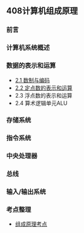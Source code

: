 ## 408计算机组成原理

### 前言

### 计算机系统概述



### 数据的表示和运算

* [2.1 数制与编码](2.1数制与编码.md)
* [2.2 定点数的表示和运算](2.2定点数的表示和运算.md)
* 2.3 浮点数的表示和运算
* 2.4 算术逻辑单元ALU

### 存储系统

### 指令系统

### 中央处理器

### 总线

### 输入/输出系统

### 考点整理

* [组成原理考点](组成原理考点.md)

